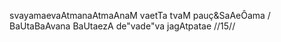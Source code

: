 svayamaevaAtmanaAtmaAnaM vaetTa tvaM pauç&SaAeÔama /
BaUtaBaAvana BaUtaezA de"vade"va jagAtpatae //15//
